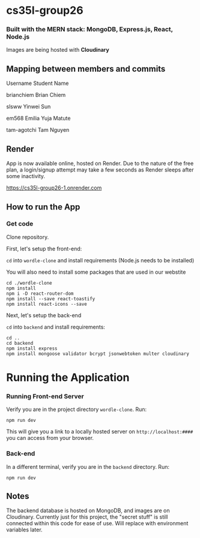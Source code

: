 # cs35l-group26

### Built with the MERN stack: MongoDB, Express.js, React, Node.js
Images are being hosted with **Cloudinary**

## Mapping between members and commits
Username  Student Name

brianchiem  Brian Chiem 

slsww   Yinwei Sun

em568  Emilia Yuja Matute

tam-agotchi Tam Nguyen

## Render
App is now available online, hosted on Render. Due to the nature of the free plan, a login/signup attempt may take a few seconds as Render sleeps after some inactivity.

https://cs35l-group26-1.onrender.com

## How to run the App

### Get code

Clone repository.

First, let's setup the front-end:

`cd` into `wordle-clone` and install requirements (Node.js needs to be installed)

You will also need to install some packages that are used in our webstite

```shell
cd ./wordle-clone
npm install
npm i -D react-router-dom
npm install --save react-toastify
npm install react-icons --save
```

Next, let's setup the back-end

`cd` into `backend` and install requirements:

```shell
cd ..
cd backend
npm install express
npm install mongoose validator bcrypt jsonwebtoken multer cloudinary
```

# Running the Application 

### Running Front-end Server

Verify you are in the project directory `wordle-clone`. Run:

```shell
npm run dev
```

This will give you a link to a locally hosted server on `http://localhost:####` you can access from your browser.

### Back-end

In a different terminal, verify you are in the `backend` directory. Run:

```shell
npm run dev
```

## Notes
The backend database is hosted on MongoDB, and images are on Cloudinary. Currently just for this project, the "secret stuff" is still connected within this code for ease of use. Will replace with environment variables later.




